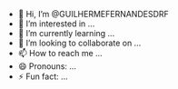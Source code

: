 - 👋 Hi, I’m @GUILHERMEFERNANDESDRF
- 👀 I’m interested in ...
- 🌱 I’m currently learning ...
- 💞️ I’m looking to collaborate on ...
- 📫 How to reach me ...
- 😄 Pronouns: ...
- ⚡ Fun fact: ...

<!---
GUILHERMEFERNANDESDRF/GUILHERMEFERNANDESDRF is a ✨ special ✨ repository because its `README.md` (this file) appears on your GitHub profile.
You can click the Preview link to take a look at your changes.
--->
